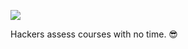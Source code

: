 ![](http://ofmxkmiv3.bkt.clouddn.com/HackSwjtuDeanPK-banner.png)

Hackers assess courses with no time. 😎


